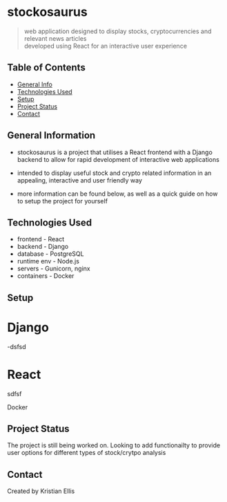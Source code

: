 # stockosaurus
> web application designed to display stocks, cryptocurrencies and relevant news articles                                                                            
> developed using React for an interactive user experience

## Table of Contents
* [General Info](#general-information)
* [Technologies Used](#technologies-used)
* [Setup](#setup)
* [Project Status](#project-status)
* [Contact](#contact)


## General Information
- stockosaurus is a project that utilises a React frontend with a Django backend to allow for rapid development of interactive web applications

- intended to display useful stock and crypto related information in an appealing, interactive and user friendly way

- more information can be found below, as well as a quick guide on how to setup the project for yourself


## Technologies Used
- frontend - React
- backend - Django
- database - PostgreSQL
- runtime env - Node.js
- servers - Gunicorn, nginx
- containers - Docker


## Setup
# Django
-dsfsd

# React
sdfsf

Docker


## Project Status
The project is still being worked on. Looking to add functionailty to provide user options for different types of stock/crytpo analysis 


## Contact
Created by Kristian Ellis
